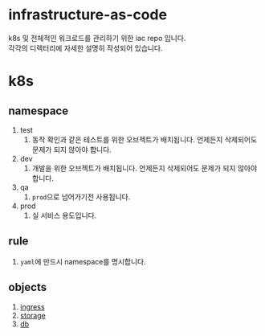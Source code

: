 # infrastructure-as-code

k8s 및 전체적인 워크로드를 관리하기 위한 iac repo 입니다.  
각각의 디렉터리에 자세한 설명히 작성되어 있습니다.

# k8s

## namespace

1. test
   1. 동작 확인과 같은 테스트를 위한 오브젝트가 배치됩니다. 언제든지 삭제되어도 문제가 되지 않아야 합니다.
1. dev
   1. 개발을 위한 오브젝트가 배치됩니다. 언제든지 삭제되어도 문제가 되지 않아야 합니다.
1. qa
   1. `prod`으로 넘어가기전 사용됩니다.
1. prod
   1. 실 서비스 용도입니다.

## rule

1. `yaml`에 만드시 namespace를 명시합니다.

## objects

1. [ingress](./https-ingress-controller)
1. [storage](./storage)
1. [db](./db)
